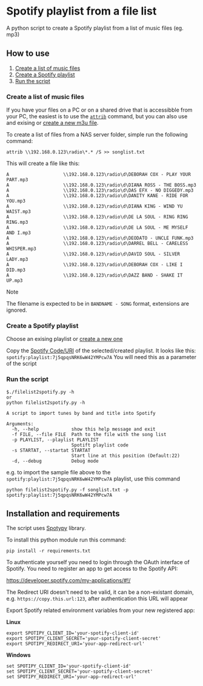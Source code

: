 # Spotify playlist from a file list

A python script to create a Spotify playlist from a list of music files (eg. mp3)

## How to use

1. [Create a list of music files](#create-a-list-of-music-files)
1. [Create a Spotify playlist](#create-a-spotify-playlist)
1. [Run the script](#run-the-script)

### Create a list of music files

If you have your files on a PC or on a shared drive that is accessibble from your PC, the easiest is to use the [```attrib```](https://docs.microsoft.com/en-us/windows-server/administration/windows-commands/attrib) command, but you can also use and exising or [create a new m3u file](https://www.google.com/search?q=create+m3u+file).

To create a list of files from a NAS server folder, simple run the following command:

 ```attrib \\192.168.0.123\radio\*.* /S >> songlist.txt```

This will create a file like this:
 
```
A                    \\192.168.0.123\radio\d\DEBORAH COX - PLAY YOUR PART.mp3
A                    \\192.168.0.123\radio\d\DIANA ROSS - THE BOSS.mp3
A                    \\192.168.0.123\radio\d\DAS EFX - NO DIGGEDY.mp3
A                    \\192.168.0.123\radio\d\DANITY KANE - RIDE FOR YOU.mp3
A                    \\192.168.0.123\radio\d\DIANA KING - WIND YU WAIST.mp3
A                    \\192.168.0.123\radio\d\DE LA SOUL - RING RING RING.mp3
A                    \\192.168.0.123\radio\d\DE LA SOUL - ME MYSELF AND I.mp3
A                    \\192.168.0.123\radio\d\DEODATO - UNCLE FUNK.mp3
A                    \\192.168.0.123\radio\d\DARREL BELL - CARELESS WHISPER.mp3
A                    \\192.168.0.123\radio\d\DAVID SOUL - SILVER LADY.mp3
A                    \\192.168.0.123\radio\d\DEBORAH COX - LIKE I DID.mp3
A                    \\192.168.0.123\radio\d\DAZZ BAND - SHAKE IT UP.mp3
```
> [!NOTE]
> The filename is expected to be in ```BANDNAME - SONG``` format, extensions are ignored.

### Create a Spotify playlist

Choose an exising playlist or [create a new one](https://support.spotify.com/us/article/create-a-playlist/)

Copy the [Spotify Code/URI](https://support.spotify.com/us/article/sharing-music/) of the selected/created playlist. It looks like this: ```spotify:playlist:7j5qpqsNRK6wW42YMPcw7A``` You will need this as a parameter of the script

### Run the script
```
$./filelist2spotify.py -h
or
python filelist2spotify.py -h

A script to import tunes by band and title into Spotify

Arguments:
  -h, --help            show this help message and exit
  -f FILE, --file FILE  Path to the file with the song list
  -p PLAYLIST, --playlist PLAYLIST
                        Spotift playlist code
  -s STARTAT, --startat STARTAT
                        Start line at this position (Default:22)
  -d, --debug           Debug mode
```

e.g. to import the sample file above to the ```spotify:playlist:7j5qpqsNRK6wW42YMPcw7A``` playlist, use this command
 
```python filelist2spotify.py -f songlist.txt -p spotify:playlist:7j5qpqsNRK6wW42YMPcw7A```

## Installation and requirements

The script uses [Spotypy](https://spotipy.readthedocs.io/) library.

To install this python module run this command:

```
pip install -r requirements.txt
```

To authenticate yourself you need to login through the OAuth interface of Spotify. You need to register an app to get access to the Spotify API:

https://developer.spotify.com/my-applications/#!/

The Redirect URI doesn't need to be valid, it can be a non-existant domain, e.g. ```https://copy.this.url:123```, after authentication this URL will appear 



Export Spotify related environment variables from your new registered app:

**Linux**
```
export SPOTIPY_CLIENT_ID='your-spotify-client-id'
export SPOTIPY_CLIENT_SECRET='your-spotify-client-secret'
export SPOTIPY_REDIRECT_URI='your-app-redirect-url'
```

**Windows**
```
set SPOTIPY_CLIENT_ID='your-spotify-client-id'
set SPOTIPY_CLIENT_SECRET='your-spotify-client-secret'
set SPOTIPY_REDIRECT_URI='your-app-redirect-url'
```
